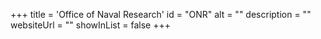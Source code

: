 +++
title = 'Office of Naval Research'
id = "ONR"
alt = ""
description = ""
websiteUrl = ""
showInList = false
+++
